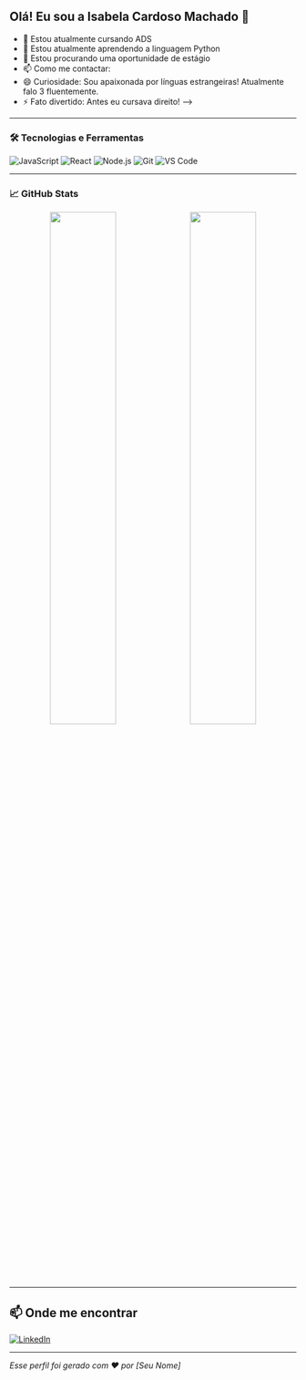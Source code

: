 ## Olá! Eu sou a Isabela Cardoso Machado 👋

- 🔭 Estou atualmente cursando ADS
- 🌱 Estou atualmente aprendendo a linguagem Python
- 👯 Estou procurando uma oportunidade de estágio 
- 📫 Como me contactar: 
- 😄 Curiosidade: Sou apaixonada por línguas estrangeiras! Atualmente falo 3 fluentemente. 
- ⚡ Fato divertido: Antes eu cursava direito!
-->

---

### 🛠️ Tecnologias e Ferramentas

![JavaScript](https://img.shields.io/badge/-JavaScript-F7DF1E?style=flat&logo=javascript&logoColor=black)
![React](https://img.shields.io/badge/-React-20232A?style=flat&logo=react)
![Node.js](https://img.shields.io/badge/-Node.js-339933?style=flat&logo=nodedotjs&logoColor=white)
![Git](https://img.shields.io/badge/-Git-F05032?style=flat&logo=git&logoColor=white)
![VS Code](https://img.shields.io/badge/-VS%20Code-007ACC?style=flat&logo=visual-studio-code)

---

### 📈 GitHub Stats

<p align="center">
  <img width="48%" src="https://github-readme-stats.vercel.app/api?username=seu-usuario&show_icons=true&theme=radical" />
  <img width="48%" src="https://github-readme-streak-stats.herokuapp.com/?user=seu-usuario&theme=radical" />
</p>

---

## 📫 Onde me encontrar

[![LinkedIn](https://img.shields.io/badge/LinkedIn-Isabela%20Cardoso%20Machado-blue?style=for-the-badge&logo=linkedin)](https://www.linkedin.com/in/isabela-cardoso-machado-a809072b6)


---

_Esse perfil foi gerado com ❤️ por [Seu Nome]_
